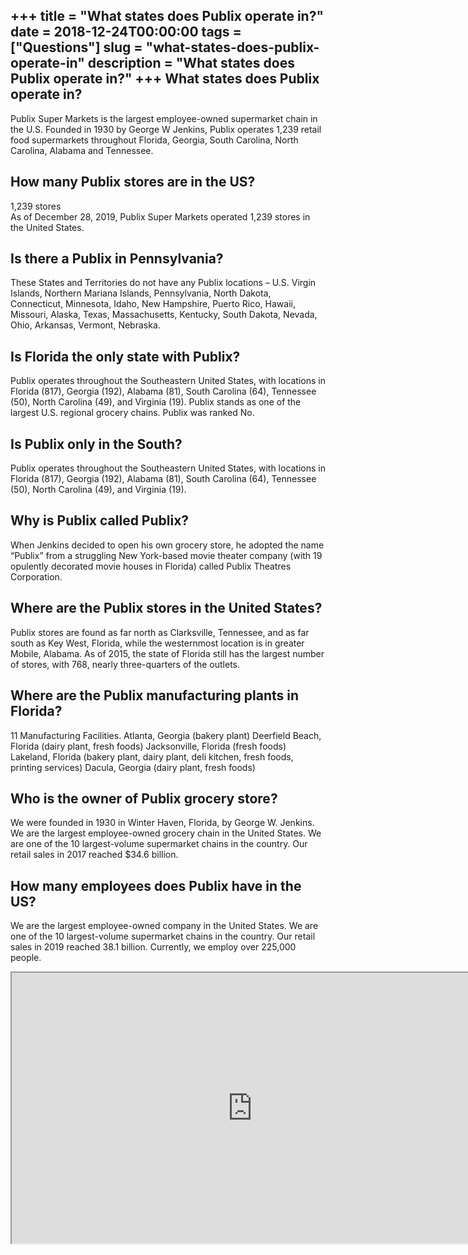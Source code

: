 +++
title = "What states does Publix operate in?"
date = 2018-12-24T00:00:00
tags = ["Questions"]
slug = "what-states-does-publix-operate-in"
description = "What states does Publix operate in?"
+++
What states does Publix operate in?
-----------------------------------

Publix Super Markets is the largest employee-owned supermarket chain in the U.S. Founded in 1930 by George W Jenkins, Publix operates 1,239 retail food supermarkets throughout Florida, Georgia, South Carolina, North Carolina, Alabama and Tennessee.

How many Publix stores are in the US?
-------------------------------------

1,239 stores  
As of December 28, 2019, Publix Super Markets operated 1,239 stores in the United States.

Is there a Publix in Pennsylvania?
----------------------------------

These States and Territories do not have any Publix locations – U.S. Virgin Islands, Northern Mariana Islands, Pennsylvania, North Dakota, Connecticut, Minnesota, Idaho, New Hampshire, Puerto Rico, Hawaii, Missouri, Alaska, Texas, Massachusetts, Kentucky, South Dakota, Nevada, Ohio, Arkansas, Vermont, Nebraska.

Is Florida the only state with Publix?
--------------------------------------

Publix operates throughout the Southeastern United States, with locations in Florida (817), Georgia (192), Alabama (81), South Carolina (64), Tennessee (50), North Carolina (49), and Virginia (19). Publix stands as one of the largest U.S. regional grocery chains. Publix was ranked No.

Is Publix only in the South?
----------------------------

Publix operates throughout the Southeastern United States, with locations in Florida (817), Georgia (192), Alabama (81), South Carolina (64), Tennessee (50), North Carolina (49), and Virginia (19).

Why is Publix called Publix?
----------------------------

When Jenkins decided to open his own grocery store, he adopted the name “Publix” from a struggling New York-based movie theater company (with 19 opulently decorated movie houses in Florida) called Publix Theatres Corporation.

Where are the Publix stores in the United States?
-------------------------------------------------

Publix stores are found as far north as Clarksville, Tennessee, and as far south as Key West, Florida, while the westernmost location is in greater Mobile, Alabama. As of 2015, the state of Florida still has the largest number of stores, with 768, nearly three-quarters of the outlets.

Where are the Publix manufacturing plants in Florida?
-----------------------------------------------------

11 Manufacturing Facilities. Atlanta, Georgia (bakery plant) Deerfield Beach, Florida (dairy plant, fresh foods) Jacksonville, Florida (fresh foods) Lakeland, Florida (bakery plant, dairy plant, deli kitchen, fresh foods, printing services) Dacula, Georgia (dairy plant, fresh foods)

Who is the owner of Publix grocery store?
-----------------------------------------

We were founded in 1930 in Winter Haven, Florida, by George W. Jenkins. We are the largest employee-owned grocery chain in the United States. We are one of the 10 largest-volume supermarket chains in the country. Our retail sales in 2017 reached $34.6 billion.

How many employees does Publix have in the US?
----------------------------------------------

We are the largest employee-owned company in the United States. We are one of the 10 largest-volume supermarket chains in the country. Our retail sales in 2019 reached 38.1 billion. Currently, we employ over 225,000 people.

<iframe allow="accelerometer; autoplay; clipboard-write; encrypted-media; gyroscope; picture-in-picture" allowfullscreen="" class="__youtube_prefs__  epyt-is-override  no-lazyload" data-no-lazy="1" data-origheight="433" data-origwidth="770" data-skipgform_ajax_framebjll="" height="433" id="_ytid_70293" loading="lazy" src="https://www.youtube.com/embed/sBGHSf3R71U?enablejsapi=1&autoplay=0&cc_load_policy=0&cc_lang_pref=&iv_load_policy=1&loop=0&modestbranding=0&rel=1&fs=1&playsinline=0&autohide=2&theme=dark&color=red&controls=1&" title="YouTube player" width="770"></iframe>